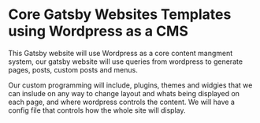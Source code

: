 # Core Gatsby Websites Templates using Wordpress as a CMS
This Gatsby website will use Wordpress as a core content mangment system, our gatsby website will use queries from wordpress to generate pages, posts, custom posts and menus.

Our custom programming will include, plugins, themes and widgies that we can inslude on any way to change layout and whats being displayed on each page, and where wordpress controls the content. We will have a config file that controls how the whole site will display.
